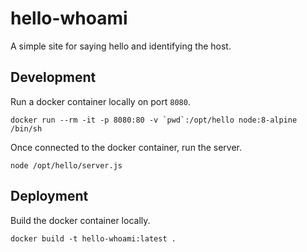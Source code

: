 # hello-whoami

A simple site for saying hello and identifying the host.

## Development

Run a docker container locally on port `8080`.

```
docker run --rm -it -p 8080:80 -v `pwd`:/opt/hello node:8-alpine /bin/sh
```

Once connected to the docker container, run the server.

```
node /opt/hello/server.js
```

## Deployment

Build the docker container locally.

```
docker build -t hello-whoami:latest .
```
